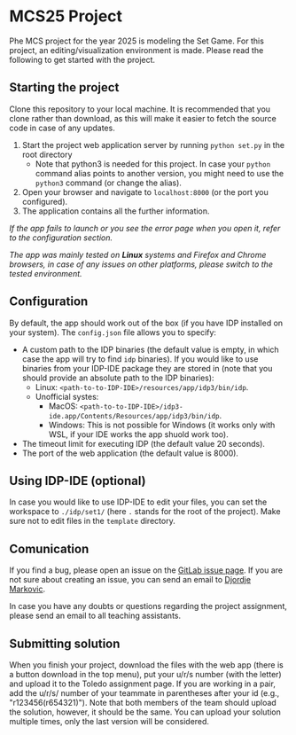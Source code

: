 # MCS25 Project

Phe MCS project for the year 2025 is modeling the Set Game.
For this project, an editing/visualization environment is made.
Please read the following to get started with the project.

## Starting the project

Clone this repository to your local machine. It is recommended that you clone rather than download, as this will make it easier to fetch the source code in case of any updates.

1) Start the project web application server by running `python set.py` in the root directory
    - Note that python3 is needed for this project. In case your `python` command alias points to another version, you might need to use the `python3` command (or change the alias). 
2) Open your browser and navigate to `localhost:8000` (or the port you configured).
3) The application contains all the further information.

*If the app fails to launch or you see the error page when you open it, refer to the configuration section.*

*The app was mainly tested on **Linux** systems and Firefox and Chrome browsers, in case of any issues on other platforms, please switch to the tested environment.* 

## Configuration

By default, the app should work out of the box (if you have IDP installed on your system).
The `config.json` file allows you to specify:
- A custom path to the IDP binaries (the default value is empty, in which case the app will try to find `idp` binaries). If you would like to use binaries from your IDP-IDE package they are stored in (note that you should provide an absolute path to the IDP binaries):
    - Linux: `<path-to-to-IDP-IDE>/resources/app/idp3/bin/idp`.
    - Unofficial systes:
        - MacOS: `<path-to-to-IDP-IDE>/idp3-ide.app/Contents/Resources/app/idp3/bin/idp`.
        - Windows: This is not possible for Windows (it works only with WSL, if your IDE works the app shuold work too).
- The timeout limit for executing IDP (the default value 20 seconds).
- The port of the web application (the default value is 8000).

## Using IDP-IDE (optional)

In case you would like to use IDP-IDE to edit your files, you can set the workspace to `./idp/set1/` (here `.` stands for the root of the project). Make sure not to edit files in the `template` directory.

## Comunication

If you find a bug, please open an issue on the [GitLab issue page](https://gitlab.com/krr/mcs25-project/-/issues).
If you are not sure about creating an issue, you can send an email to [Djordje Markovic](mailto:dorde.markovic@kuleuven.be).

In case you have any doubts or questions regarding the project assignment, please send an email to all teaching assistants.

## Submitting solution

When you finish your project, download the files with the web app (there is a button download in the top menu), put your u/r/s number (with the letter) and upload it to the Toledo assignment page. 
If you are working in a pair, add the u/r/s/ number of your teammate in parentheses after your id (e.g., "r123456(r654321)"). 
Note that both members of the team should upload the solution, however, it should be the same.
You can upload your solution multiple times, only the last version will be considered.
